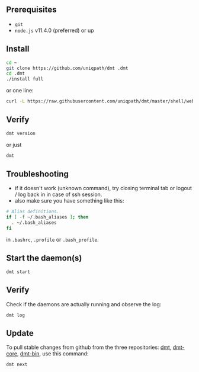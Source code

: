 ## Prerequisites

- `git`
- `node.js` v11.4.0 (preferred) or up

## Install

```bash
cd ~
git clone https://github.com/uniqpath/dmt .dmt
cd .dmt
./install full
```

or one line:

```bash
curl -L https://raw.githubusercontent.com/uniqpath/dmt/master/shell/web-one-line-install-script | bash
```

## Verify

```bash
dmt version
```

or just

```bash
dmt
```

## Troubleshooting

- if it doesn't work (unknown command), try closing terminal tab or logout / log back in in case of ssh session.
- also make sure you have something like this:

```bash
# Alias definitions.
if [ -f ~/.bash_aliases ]; then
  . ~/.bash_aliases
fi
```

in `.bashrc`, `.profile` or `.bash_profile`.

## Start the daemon(s)

```
dmt start
```

## Verify

Check if the daemons are actually running and observe the log:

```
dmt log
```

## Update

To pull stable changes from github from the three repositories: [dmt](https://github.com/uniqpath/dmt), [dmt-core](https://github.com/uniqpath/dmt-core), [dmt-bin](https://github.com/uniqpath/dmt-bin), use this command:

```
dmt next
```
